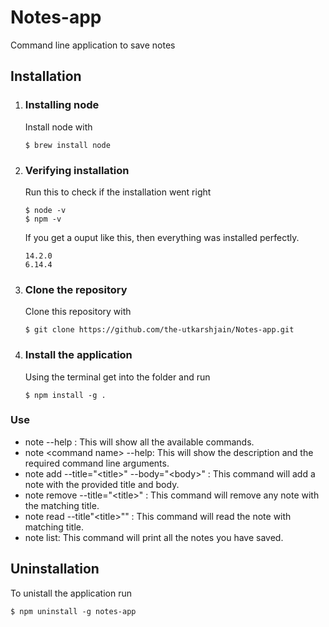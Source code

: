 # Notes-app
Command line application to save notes

## Installation

1. ### Installing node
   Install node with 
   ```console
   $ brew install node
   ```
2. ### Verifying installation
   Run this to check if the installation went right
   ```console
   $ node -v
   $ npm -v
   ```
   If you get a ouput like this, then everything was installed perfectly.
   ```console
   14.2.0
   6.14.4
   ```
3. ### Clone the repository
   Clone this repository with
   ```console
   $ git clone https://github.com/the-utkarshjain/Notes-app.git
   ```
4. ### Install the application
   Using the terminal get into the folder and run
   ```console
   $ npm install -g .
   ```
### Use

* note --help : This will show all the available commands.
* note \<command name\> --help: This will show the description and the required command line arguments.
* note add --title="\<title\>" --body="\<body\>" : This command will add a note with the provided title and body.
* note remove --title="\<title\>" : This command will remove any note with the matching title.
* note read --title"\<title\>"" : This command will read the note with matching title.
* note list: This command will print all the notes you have saved.

## Uninstallation

To unistall the application run
```console
$ npm uninstall -g notes-app
```

